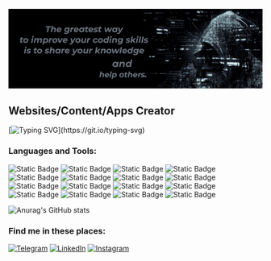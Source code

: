 ![I am a Software Web Developer](GitHubBg.png)

## Websites/Content/Apps Creator

[![Typing SVG](https://readme-typing-svg.herokuapp.com?font=Space+Mono&size=22&pause=800&vCenter=true&random=false&width=800&height=40&lines=I+like+building+fun%2C+creative+websites+and+side+projects+;that+are+also+performant+and+accessible.+;My+happy+place+is+where+creativity+and+code+intersect.)](https://git.io/typing-svg)



### Languages and Tools:
![Static Badge](https://img.shields.io/badge/HTML5-%234A4A55?style=flat-square&logo=html5&logoColor=%23F86F03)
![Static Badge](https://img.shields.io/badge/CSS3-%234A4A55?style=flat-square&logo=css3&logoColor=%2378C1F3)
![Static Badge](https://img.shields.io/badge/Bootstrap-%234A4A55?style=flat-square&logo=bootstrap&logoColor=%23E49BFF)
![Static Badge](https://img.shields.io/badge/Sass-%234A4A55?style=flat-square&logo=sass&logoColor=%23F075AA)
![Static Badge](https://img.shields.io/badge/JavaScript-%234A4A55?style=flat-square&logo=javascript&logoColor=%23FFE194)
![Static Badge](https://img.shields.io/badge/TypeScript-%234A4A55?style=flat-square&logo=typescript&logoColor=%23FEB941)
![Static Badge](https://img.shields.io/badge/React-%234A4A55?style=flat-square&logo=react&logoColor=%23B6EAFA)
![Static Badge](https://img.shields.io/badge/Redux-%234A4A55?style=flat-square&logo=redux&logoColor=%23C9A7EB)
![Static Badge](https://img.shields.io/badge/NodeJS-%234A4A55?style=flat-square&logo=nodedotjs&logoColor=%2300FFCA)
![Static Badge](https://img.shields.io/badge/ExpressJS-%234A4A55?style=flat-square&logo=express&logoColor=%2300FFCA)
![Static Badge](https://img.shields.io/badge/Docker-%234A4A55?style=flat-square&logo=docker&logoColor=%233ABEF9)
![Static Badge](https://img.shields.io/badge/MongoDB-%234A4A55?style=flat-square&logo=mongodb&logoColor=%2300FFCA)
![Static Badge](https://img.shields.io/badge/MySQL-%234A4A55?style=flat-square&logo=mysql&logoColor=%23A0DEFF)
![Static Badge](https://img.shields.io/badge/GreenSock-%234A4A55?style=flat-square&logo=greensock&logoColor=%2300FFCA)
![Static Badge](https://img.shields.io/badge/Jest-%234A4A55?style=flat-square&logo=jest&logoColor=%23FC4100)
![Static Badge](https://img.shields.io/badge/Playwright-%234A4A55?style=flat-square&logo=playwright&logoColor=%23A3FFD6)



![Anurag's GitHub stats](https://github-readme-stats.vercel.app/api?username=frontend-alem&theme=slateorange&show_icons=true)

### Find me in these places:
[![Telegram](https://img.shields.io/badge/-Telegram-090909?style=for-the-badge&logo=telegram&logoColor=27A0D9)](https://t.me/Tot_Samyi_Alim)
[![LinkedIn](https://img.shields.io/badge/-LinkedIn-090909?style=for-the-badge&logo=linkedin&logoColor=007BB6)](https://www.linkedin.com/in/alimzhan-islamkulov-109b8b257/)
[![Instagram](https://img.shields.io/badge/-Instagram-090909?style=for-the-badge&logo=instagram&logoColor=B4068E)](https://www.instagram.com/alimzhanis)








<!--
**frontend-alem/frontend-alem** is a ✨ _special_ ✨ repository because its `README.md` (this file) appears on your GitHub profile.

Here are some ideas to get you started:

- 🔭 I’m currently working on ...
- 🌱 I’m currently learning ...
- 👯 I’m looking to collaborate on ...
- 🤔 I’m looking for help with ...
- 💬 Ask me about ...
- 📫 How to reach me: ...
- 😄 Pronouns: ...
- ⚡ Fun fact: ...
-->
